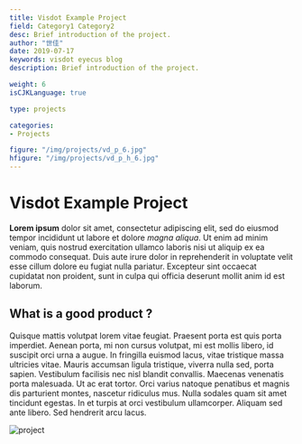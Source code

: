 ```yaml
---
title: Visdot Example Project
field: Category1 Category2
desc: Brief introduction of the project.
author: "世佳"
date: 2019-07-17
keywords: visdot eyecus blog
description: Brief introduction of the project.

weight: 6
isCJKLanguage: true

type: projects

categories:
- Projects

figure: "/img/projects/vd_p_6.jpg"
hfigure: "/img/projects/vd_p_h_6.jpg"
---
```


# Visdot Example Project

**Lorem ipsum** dolor sit amet, consectetur adipiscing elit, sed do eiusmod tempor incididunt ut labore et dolore _magna aliqua_. Ut enim ad minim veniam, quis nostrud exercitation ullamco laboris nisi ut aliquip ex ea commodo consequat. Duis aute irure dolor in reprehenderit in voluptate velit esse cillum dolore eu fugiat nulla pariatur. Excepteur sint occaecat cupidatat non proident, sunt in culpa qui officia deserunt mollit anim id est laborum.


## What is a good product ?

Quisque mattis volutpat lorem vitae feugiat. Praesent porta est quis porta imperdiet. Aenean porta, mi non cursus volutpat, mi est mollis libero, id suscipit orci urna a augue. In fringilla euismod lacus, vitae tristique massa ultricies vitae. Mauris accumsan ligula tristique, viverra nulla sed, porta sapien. Vestibulum facilisis nec nisl blandit convallis. Maecenas venenatis porta malesuada. Ut ac erat tortor. Orci varius natoque penatibus et magnis dis parturient montes, nascetur ridiculus mus. Nulla sodales quam sit amet tincidunt egestas. In et turpis at orci vestibulum ullamcorper. Aliquam sed ante libero. Sed hendrerit arcu lacus.

![project](/img/projects/vd_p_h_6.jpg)